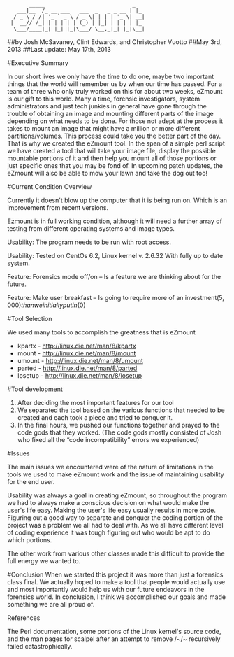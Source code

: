            _____                            _
       ___|__  /_ __ ___   ___  _   _ _ __ | |_
      / _ \ / /| '_ ` _ \ / _ \| | | | '_ \| __|
     |  __// /_| | | | | | (_) | |_| | | | | |_
      \___/____|_| |_| |_|\___/ \__,_|_| |_|\__|


##by Josh McSavaney, Clint Edwards, and Christopher Vuotto
##May 3rd, 2013
##Last update: May 17th, 2013











#Executive Summary

In our short lives we only have the time to do one, maybe two important things that the world will remember us by when our time has passed. For a team of three who only truly worked on this for about two weeks, eZmount is our gift to this world.
Many a time, forensic investigators, system administrators and just tech junkies in general have gone through the trouble of obtaining an image and mounting different parts of the image depending on what needs to be done. For those not adept at the process it takes to mount an image that might have a million or more different partitions/volumes. This process could take you the better part of the day.
That is why we created the eZmount tool. In the span of a simple perl script we have created a tool that will take your image file, display the possible mountable portions of it and then help you mount all of those portions or just specific ones that you may be fond of. In upcoming patch updates, the eZmount will also be able to mow your lawn and take the dog out too!






#Current Condition Overview

Currently it doesn't blow up the computer that it is being run on. Which is an improvement from recent versions.

Ezmount is in full working condition, although it will need a further array of testing from different operating systems and image types.

Usability: The program needs to be run with root access.

Usability: Tested on CentOs 6.2, Linux kernel  v. 2.6.32 With fully up to date system.

Feature: Forensics mode off/on – Is a feature we are thinking about for the future.

Feature: Make user breakfast – Is going to require more of an investment($5,000) than we initially put 			in ($0)






#Tool Selection

We used many tools to accomplish the greatness that is eZmount

* kpartx - http://linux.die.net/man/8/kpartx
* mount - http://linux.die.net/man/8/mount
* umount - http://linux.die.net/man/8/umount
* parted - http://linux.die.net/man/8/parted
* losetup - http://linux.die.net/man/8/losetup







#Tool development
1. After deciding the most important features for our tool
2. We separated the tool based on the various functions that needed to be created and each took a piece and tried to conquer it.
3. In the final hours, we pushed our functions together and prayed to the code gods that they worked. (The code gods mostly consisted of Josh who fixed all the “code incompatibility” errors we experienced)





#Issues

The main issues we encountered were of the nature of limitations in the tools we used to make eZmount work and the issue of maintaining usability for the end user.

Usability was always a goal in creating eZmount, so throughout the program we had to always make a conscious decision on what would make the user's life easy. Making the user's life easy usually results in more code.
Figuring out a good way to separate and conquer the coding portion of the project was a problem we all had to deal with. As we all have different level of coding experience it was tough figuring out who would be apt to do which portions.

The other work from various other classes made this difficult to provide the full energy we wanted to.






#Conclusion
When we started this project it was more than just a forensics class final. We actually hoped to make a tool that people would actually use and most importantly would help us with our future endeavors in the forensics world. In conclusion, I think we accomplished our goals and made something we are all proud of.




References

The Perl documentation, some portions of the Linux kernel's source code, and the man pages for scalpel after an attempt to remove /~/~ recursively failed catastrophically.

